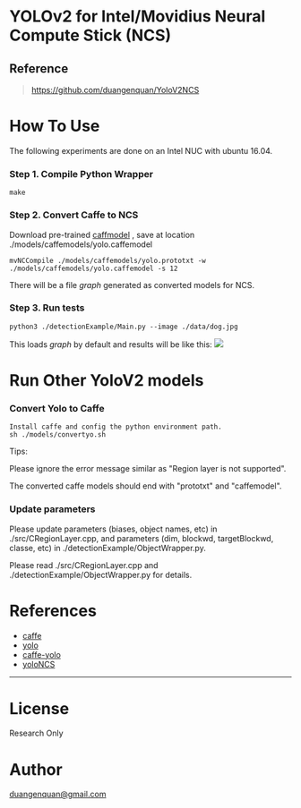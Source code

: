 # YOLOv2 for Intel/Movidius Neural Compute Stick (NCS)

## Reference

> https://github.com/duangenquan/YoloV2NCS

# How To Use
The following experiments are done on an Intel NUC with ubuntu 16.04.
	
### Step 1. Compile Python Wrapper
```make```

### Step 2. Convert Caffe to NCS
Download pre-trained [caffmodel](https://drive.google.com/open?id=1WXD6Pi47ryGPiTEtGeN4eDQsplgo35qm) , save at location ./models/caffemodels/yolo.caffemodel
```
mvNCCompile ./models/caffemodels/yolo.prototxt -w ./models/caffemodels/yolo.caffemodel -s 12
```
There will be a file *graph* generated as converted models for NCS.

### Step 3. Run tests
```	
python3 ./detectionExample/Main.py --image ./data/dog.jpg
```
This loads *graph* by default and results will be like this: 
![](/test.jpg)

# Run Other YoloV2 models
### Convert Yolo to Caffe 
```
Install caffe and config the python environment path.
sh ./models/convertyo.sh
```
Tips:

Please ignore the error message similar as "Region layer is not supported".

The converted caffe models should end with "prototxt" and "caffemodel".

### Update parameters

Please update parameters (biases, object names, etc) in ./src/CRegionLayer.cpp, and parameters (dim, blockwd, targetBlockwd, classe, etc) in ./detectionExample/ObjectWrapper.py.

Please read ./src/CRegionLayer.cpp and ./detectionExample/ObjectWrapper.py for details.

# References
+ [caffe](https://github.com/BVLC/caffe)
+ [yolo](https://github.com/pjreddie/darknet)
+ [caffe-yolo](https://github.com/xingwangsfu/caffe-yolo)
+ [yoloNCS](https://github.com/gudovskiy/yoloNCS)

---

# License
Research Only

# Author
duangenquan@gmail.com
